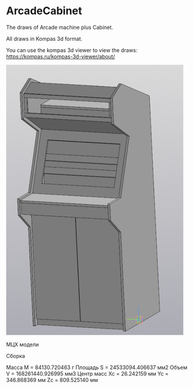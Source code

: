 # ArcadeCabinet

The draws of Arcade machine plus Cabinet.

All draws in Kompas 3d format.

You can use the kompas 3d viewer to view the draws: https://kompas.ru/kompas-3d-viewer/about/

<img src="Image.PNG" width="480">

МЦХ модели

Сборка
 
Масса                              M = 84130.720463 г
Площадь                            S = 24533094.406637 мм2
Объем                              V = 168261440.926995 мм3
Центр масс                        Xc = 26.242159 мм
                                  Yc = 346.868369 мм
                                  Zc = 809.525140 мм

